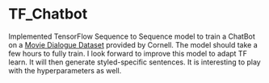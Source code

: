 # TF_Chatbot
Implemented TensorFlow Sequence to Sequence model to train a ChatBot on a [Movie Dialogue Dataset](https://www.cs.cornell.edu/~cristian/Cornell_Movie-Dialogs_Corpus.html) provided by Cornell. The model should take a few hours to fully train. I look forward to improve this model to adapt TF learn. It will then generate styled-specific sentences. It is interesting to play with the hyperparameters as well. 
